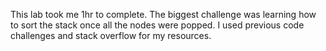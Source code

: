 This lab took me 1hr to complete.
The biggest challenge was learning how to sort the stack once all the nodes were popped. 
I used previous code challenges and stack overflow for my resources.
